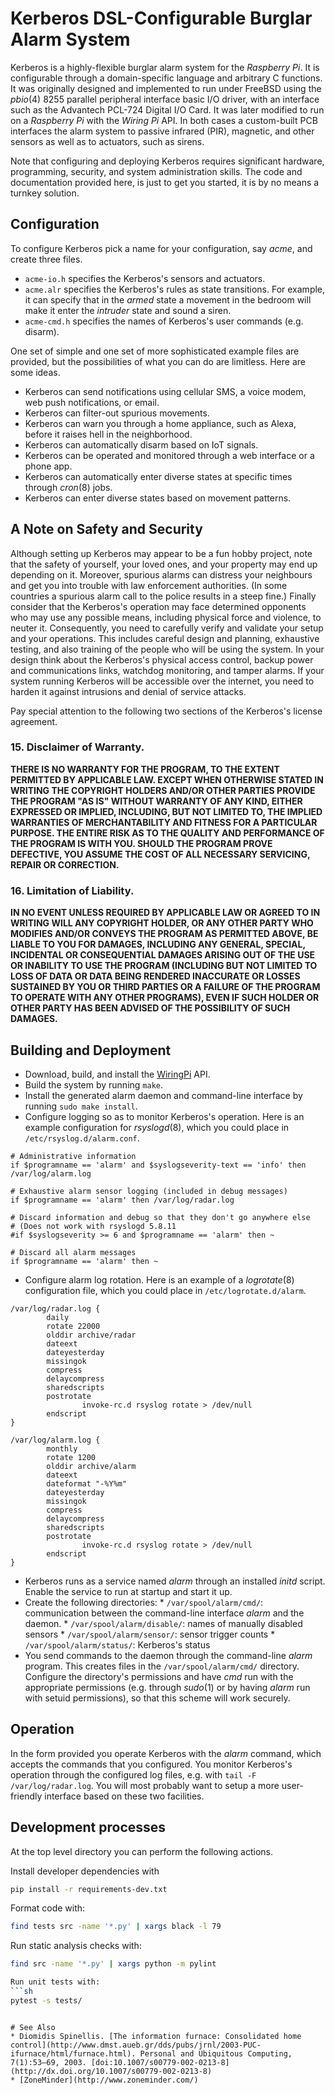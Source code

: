 # Kerberos DSL-Configurable Burglar Alarm System
 
Kerberos is a highly-flexible burglar alarm system for the *Raspberry Pi*.
It is configurable through a domain-specific language
and arbitrary C functions.
It was originally designed and implemented to run under FreeBSD using
the *pbio*(4) 8255 parallel peripheral interface basic I/O driver,
with an interface such as the Advantech PCL-724 Digital I/O Card.
It was later modified to run on a *Raspberry Pi* with the
*Wiring Pi* API.
In both cases a custom-built PCB interfaces the alarm system to
passive infrared (PIR), magnetic, and other sensors as well as
to actuators, such as sirens.

Note that configuring and deploying Kerberos requires significant
hardware, programming, security, and system administration skills.
The code and documentation provided here, is just to get you started,
it is by no means a turnkey solution.

## Configuration
To configure Kerberos pick a name for your configuration,
say *acme*, and create three files.

* `acme-io.h` specifies the Kerberos's sensors and actuators.
* `acme.alr` specifies the Kerberos's rules as state transitions.
  For example, it can specify that in the *armed* state a movement
  in the bedroom will make it enter the *intruder* state and sound
  a siren.
* `acme-cmd.h` specifies the names of Kerberos's user commands (e.g. disarm).

One set of simple and one set of more sophisticated example files are provided,
but the possibilities of what you can do are limitless.
Here are some ideas.

* Kerberos can send notifications using cellular SMS, a voice modem,
  web push notifications, or email.
* Kerberos can filter-out spurious movements.
* Kerberos can warn you through a home appliance, such as Alexa,
  before it raises hell in the neighborhood.
* Kerberos can automatically disarm based on IoT signals.
* Kerberos can be operated and monitored through a web interface or a phone app.
* Kerberos can automatically enter diverse states at specific times
  through *cron*(8) jobs.
* Kerberos can enter diverse states based on movement patterns.

## A Note on Safety and Security
Although setting up Kerberos may appear to be a fun hobby project,
note that the safety of yourself, your loved ones, and your property may
end up depending on it.
Moreover, spurious alarms can distress your neighbours and get you
into trouble with law enforcement authorities.
(In some countries a spurious alarm call to the police results in a steep
fine.)
Finally consider that the Kerberos's operation may face determined
opponents who may use any possible means,
including physical force and violence, to neuter it.
Consequently, you need to carefully verify and validate your setup and
your operations.
This includes careful design and planning, exhaustive testing,
and also training of the people who will be using the system.
In your design think about the Kerberos's
physical access control,
backup power and communications links,
watchdog monitoring, and
tamper alarms.
If your system running Kerberos will be accessible over the internet,
you need to harden it against intrusions and denial of service attacks.

Pay special attention to the following two sections of the
Kerberos's license agreement.

###  15. Disclaimer of Warranty.
  **THERE IS NO WARRANTY FOR THE PROGRAM, TO THE EXTENT PERMITTED BY
APPLICABLE LAW.  EXCEPT WHEN OTHERWISE STATED IN WRITING THE COPYRIGHT
HOLDERS AND/OR OTHER PARTIES PROVIDE THE PROGRAM "AS IS" WITHOUT WARRANTY
OF ANY KIND, EITHER EXPRESSED OR IMPLIED, INCLUDING, BUT NOT LIMITED TO,
THE IMPLIED WARRANTIES OF MERCHANTABILITY AND FITNESS FOR A PARTICULAR
PURPOSE.  THE ENTIRE RISK AS TO THE QUALITY AND PERFORMANCE OF THE PROGRAM
IS WITH YOU.  SHOULD THE PROGRAM PROVE DEFECTIVE, YOU ASSUME THE COST OF
ALL NECESSARY SERVICING, REPAIR OR CORRECTION.**

###  16. Limitation of Liability.

  **IN NO EVENT UNLESS REQUIRED BY APPLICABLE LAW OR AGREED TO IN WRITING
WILL ANY COPYRIGHT HOLDER, OR ANY OTHER PARTY WHO MODIFIES AND/OR CONVEYS
THE PROGRAM AS PERMITTED ABOVE, BE LIABLE TO YOU FOR DAMAGES, INCLUDING ANY
GENERAL, SPECIAL, INCIDENTAL OR CONSEQUENTIAL DAMAGES ARISING OUT OF THE
USE OR INABILITY TO USE THE PROGRAM (INCLUDING BUT NOT LIMITED TO LOSS OF
DATA OR DATA BEING RENDERED INACCURATE OR LOSSES SUSTAINED BY YOU OR THIRD
PARTIES OR A FAILURE OF THE PROGRAM TO OPERATE WITH ANY OTHER PROGRAMS),
EVEN IF SUCH HOLDER OR OTHER PARTY HAS BEEN ADVISED OF THE POSSIBILITY OF
SUCH DAMAGES.**

## Building and Deployment
* Download, build, and install the [WiringPi](http://wiringpi.com/) API.
* Build the system by running `make`.
* Install the generated alarm daemon and command-line interface by running
  `sudo make install`.
* Configure logging so as to monitor Kerberos's operation.
  Here is an example configuration for *rsyslogd*(8),
  which you could place in `/etc/rsyslog.d/alarm.conf`.

```
# Administrative information
if $programname == 'alarm' and $syslogseverity-text == 'info' then /var/log/alarm.log

# Exhaustive alarm sensor logging (included in debug messages)
if $programname == 'alarm' then /var/log/radar.log

# Discard information and debug so that they don't go anywhere else
# (Does not work with rsyslogd 5.8.11
#if $syslogseverity >= 6 and $programname == 'alarm' then ~

# Discard all alarm messages
if $programname == 'alarm' then ~
```

* Configure alarm log rotation.
  Here is an example of a  *logrotate*(8) configuration file,
  which you could place in `/etc/logrotate.d/alarm`.

```
/var/log/radar.log {
        daily
        rotate 22000
        olddir archive/radar
        dateext
        dateyesterday
        missingok
        compress
        delaycompress
        sharedscripts
        postrotate
                invoke-rc.d rsyslog rotate > /dev/null
        endscript
}

/var/log/alarm.log {
        monthly
        rotate 1200
        olddir archive/alarm
        dateext
        dateformat "-%Y%m"
        dateyesterday
        missingok
        compress
        delaycompress
        sharedscripts
        postrotate
                invoke-rc.d rsyslog rotate > /dev/null
        endscript
}
```

* Kerberos runs as a service named *alarm* through an installed *initd* script.
  Enable the service to run at startup and start it up.
* Create the following directories:
      * `/var/spool/alarm/cmd/`: communication between the command-line
        interface *alarm* and the daemon.
      * `/var/spool/alarm/disable/`: names of manually disabled sensors
      * `/var/spool/alarm/sensor/`: sensor trigger counts
      * `/var/spool/alarm/status/`: Kerberos's status
* You send commands to the daemon through the command-line *alarm* program.
  This creates files in the `/var/spool/alarm/cmd/` directory.
  Configure the directory's permissions and have *cmd* run with the
  appropriate permissions (e.g. through *sudo*(1) or by
  having *alarm* run with setuid permissions),
  so that this scheme will work securely.

## Operation
In the form provided you operate Kerberos with the *alarm* command,
which accepts the commands that you configured.
You monitor Kerberos's operation through the configured log files,
e.g. with `tail -F /var/log/radar.log`.
You will most probably want to setup a more user-friendly
interface based on these two facilities.

## Development processes
At the top level directory you can perform the following actions.

Install developer dependencies with
```sh
pip install -r requirements-dev.txt
```


Format code with:
```sh
find tests src -name '*.py' | xargs black -l 79
```

Run static analysis checks with:
```sh
find src -name '*.py' | xargs python -m pylint

Run unit tests with:
```sh
pytest -s tests/
```
```

# See Also
* Diomidis Spinellis. [The information furnace: Consolidated home control](http://www.dmst.aueb.gr/dds/pubs/jrnl/2003-PUC-ifurnace/html/furnace.html). Personal and Ubiquitous Computing, 7(1):53–69, 2003. [doi:10.1007/s00779-002-0213-8](http://dx.doi.org/10.1007/s00779-002-0213-8)
* [ZoneMinder](http://www.zoneminder.com/)
